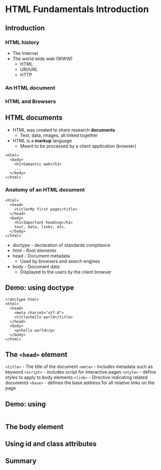# HTML Fundamentals Introduction

## Introduction


### HTML history

- The Internet
- The world wide web (WWW)
  - HTML
  - URI/URL
  - HTTP

### An HTML document
### HTML and Browsers



## HTML documents

- HTML was created to share research **documents**
  - Text, data, images, all linked together
- HTML is a **markup** language
  - Meant to be processed by a client application (browser)

```
<html>
  <body>
    <h1>Semantic web</h1>
    ...
  </body>
</html>
```


### Anatomy of an HTML document

```
<html>
  <head>
    <title>My first page</title>
  </head>
  <body>
    <h1>Important heading</h1>
    text, data, links, etc.
  </body>
</html>
```

- doctype - declaration of standards compliance
- html - Root elemento
- head - Document metadata
  - Used by browsers and search engines
- body - Document data
  - Displayed to the users by the client browser



## Demo: using doctype

```
<!doctype html>
<html>
  <head>
    <meta charset="utf-8">
    <title>hello world</title>
  </head>
  <body>
    <p>hello world</p>
  </body>
</html>
```



## The `<head>` element

`<title>` - The title of the document
`<meta>` - Includes metadata such as keyword
`<script>` - includes script for interactive pages
`<style>` - define styles to apply to body elements
`<link>` - Directive indicating related documents
`<base>` - defines the base address for all relative links on the page


## Demo: using <head>

```

```


## The body element



## Using id and class attributes



## Summary
